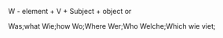 W - element + V + Subject + object
or






Was;what
Wie;how
Wo;Where
Wer;Who
Welche;Which
wie viet; 
